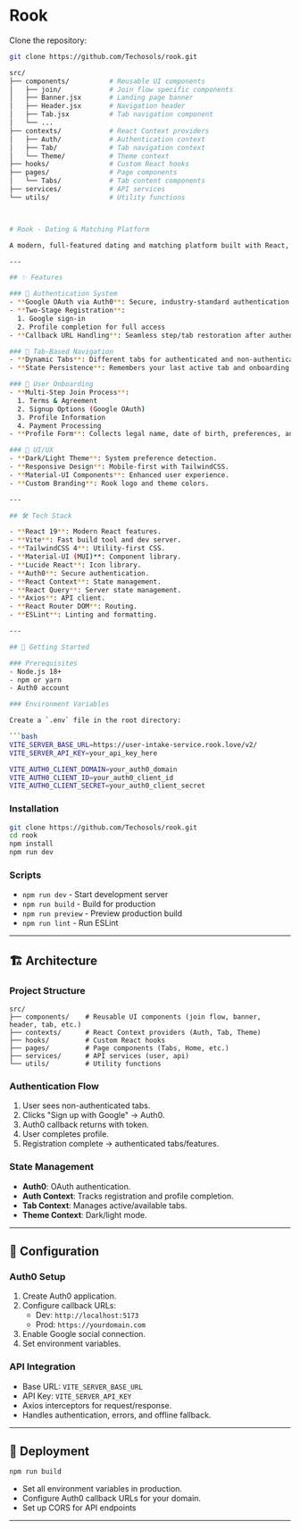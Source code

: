 # Rook

Clone the repository:

```bash
git clone https://github.com/Techosols/rook.git

src/
├── components/          # Reusable UI components
│   ├── join/            # Join flow specific components
│   ├── Banner.jsx       # Landing page banner
│   ├── Header.jsx       # Navigation header
│   ├── Tab.jsx          # Tab navigation component
│   └── ...
├── contexts/            # React Context providers
│   ├── Auth/            # Authentication context
│   ├── Tab/             # Tab navigation context
│   └── Theme/           # Theme context
├── hooks/               # Custom React hooks
├── pages/               # Page components
│   └── Tabs/            # Tab content components
├── services/            # API services
└── utils/               # Utility functions



# Rook - Dating & Matching Platform

A modern, full-featured dating and matching platform built with React, Vite, and Auth0. Rook offers a secure, multi-step onboarding process, dynamic tab-based navigation, and a beautiful, responsive UI.

---

## ✨ Features

### 🔐 Authentication System
- **Google OAuth via Auth0**: Secure, industry-standard authentication.
- **Two-Stage Registration**: 
  1. Google sign-in
  2. Profile completion for full access
- **Callback URL Handling**: Seamless step/tab restoration after authentication.

### 📱 Tab-Based Navigation
- **Dynamic Tabs**: Different tabs for authenticated and non-authenticated users.
- **State Persistence**: Remembers your last active tab and onboarding step.

### 👤 User Onboarding
- **Multi-Step Join Process**:
  1. Terms & Agreement
  2. Signup Options (Google OAuth)
  3. Profile Information
  4. Payment Processing
- **Profile Form**: Collects legal name, date of birth, preferences, and matching criteria.

### 🎨 UI/UX
- **Dark/Light Theme**: System preference detection.
- **Responsive Design**: Mobile-first with TailwindCSS.
- **Material-UI Components**: Enhanced user experience.
- **Custom Branding**: Rook logo and theme colors.

---

## 🛠️ Tech Stack

- **React 19**: Modern React features.
- **Vite**: Fast build tool and dev server.
- **TailwindCSS 4**: Utility-first CSS.
- **Material-UI (MUI)**: Component library.
- **Lucide React**: Icon library.
- **Auth0**: Secure authentication.
- **React Context**: State management.
- **React Query**: Server state management.
- **Axios**: API client.
- **React Router DOM**: Routing.
- **ESLint**: Linting and formatting.

---

## 🚀 Getting Started

### Prerequisites
- Node.js 18+
- npm or yarn
- Auth0 account

### Environment Variables

Create a `.env` file in the root directory:

```bash
VITE_SERVER_BASE_URL=https://user-intake-service.rook.love/v2/
VITE_SERVER_API_KEY=your_api_key_here

VITE_AUTH0_CLIENT_DOMAIN=your_auth0_domain
VITE_AUTH0_CLIENT_ID=your_auth0_client_id
VITE_AUTH0_CLIENT_SECRET=your_auth0_client_secret
```

### Installation

```bash
git clone https://github.com/Techosols/rook.git
cd rook
npm install
npm run dev
```

### Scripts

- `npm run dev` - Start development server
- `npm run build` - Build for production
- `npm run preview` - Preview production build
- `npm run lint` - Run ESLint

---

## 🏗️ Architecture

### Project Structure

```
src/
├── components/    # Reusable UI components (join flow, banner, header, tab, etc.)
├── contexts/      # React Context providers (Auth, Tab, Theme)
├── hooks/         # Custom React hooks
├── pages/         # Page components (Tabs, Home, etc.)
├── services/      # API services (user, api)
└── utils/         # Utility functions
```

### Authentication Flow

1. User sees non-authenticated tabs.
2. Clicks "Sign up with Google" → Auth0.
3. Auth0 callback returns with token.
4. User completes profile.
5. Registration complete → authenticated tabs/features.

### State Management

- **Auth0**: OAuth authentication.
- **Auth Context**: Tracks registration and profile completion.
- **Tab Context**: Manages active/available tabs.
- **Theme Context**: Dark/light mode.

---

## 🔧 Configuration

### Auth0 Setup

1. Create Auth0 application.
2. Configure callback URLs:
   - Dev: `http://localhost:5173`
   - Prod: `https://yourdomain.com`
3. Enable Google social connection.
4. Set environment variables.

### API Integration

- Base URL: `VITE_SERVER_BASE_URL`
- API Key: `VITE_SERVER_API_KEY`
- Axios interceptors for request/response.
- Handles authentication, errors, and offline fallback.

---

## 🚢 Deployment

```bash
npm run build
```

- Set all environment variables in production.
- Configure Auth0 callback URLs for your domain.
- Set up CORS for API endpoints

---


